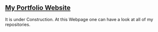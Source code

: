 ## [My Portfolio Website](https://skbuddy.github.io)
It is under Construction.
At this Webpage one can have a look at  all of my repositories.
